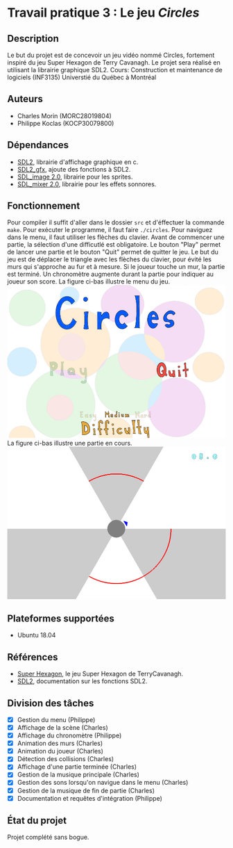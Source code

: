 # Travail pratique 3 : Le jeu *Circles*

## Description

Le but du projet est de concevoir un jeu vidéo nommé Circles, fortement inspiré du jeu Super Hexagon de Terry Cavanagh. Le projet sera réalisé en utilisant la librairie graphique SDL2.
Cours: Construction et maintenance de logiciels (INF3135) Universtié du Québec à Montréal 

## Auteurs

- Charles Morin (MORC28019804)
- Philippe Koclas (KOCP30079800)

## Dépendances

* [SDL2](https://www.libsdl.org/), librairie d'affichage graphique en c.
* [SDL2_gfx](http://www.ferzkopp.net/wordpress/2016/01/02/sdl_gfx-sdl2_gfx/), ajoute des fonctions à SDL2.
* [SDL_image 2.0](https://www.libsdl.org/projects/SDL_image/), librairie pour les sprites. 
* [SDL_mixer 2.0](https://www.libsdl.org/projects/SDL_mixer/), librairie pour les effets sonnores.


## Fonctionnement

Pour compiler il suffit d'aller dans le dossier ```src``` et d'éffectuer la commande ```make```.
Pour exécuter le programme, il faut faire ```./circles```.
Pour naviguez dans le menu, il faut utiliser les flèches du clavier.
Avant de commencer une partie, la sélection d'une difficutlé est obligatoire.
Le bouton "Play" permet de lancer une partie et le bouton "Quit" permet de quitter le jeu.
Le but du jeu est de déplacer le triangle avec les flèches du clavier, pour évité les murs
qui s'approche au fur et à mesure. Si le joueur touche un mur, la partie est terminé.
Un chronomètre augmente durant la partie pour indiquer au joueur son score.
La figure ci-bas illustre le menu du jeu.
![Menu](screenshots/menu.jpg)
La figure ci-bas illustre une partie en cours.
![Jeu](screenshots/gameplay.jpg)

## Plateformes supportées

* Ubuntu 18.04

## Références

* [Super Hexagon](https://terrycavanaghgames.com/hexagon/), le jeu Super Hexagon de TerryCavanagh.
* [SDL2](https://www.libsdl.org/), documentation sur les fonctions SDL2.

## Division des tâches

* [X] Gestion du menu (Philippe)
* [X] Affichage de la scène (Charles)
* [X] Affichage du chronomètre (Philippe)
* [X] Animation des murs (Charles)
* [X] Animation du joueur (Charles)
* [X] Détection des collisions (Charles)
* [X] Affichage d'une partie terminée (Charles)
* [X] Gestion de la musique principale (Charles)
* [X] Gestion des sons lorsqu'on navigue dans le menu (Charles)
* [X] Gestion de la musique de fin de partie (Charles)
* [X] Documentation et requêtes d'intégration (Philippe)

## État du projet

Projet complété sans bogue.
